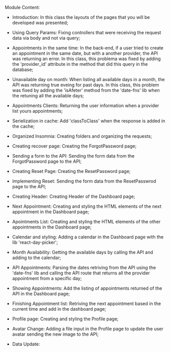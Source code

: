 Module Content:

- Introduction: In this class the layouts of the pages that you will be developed was presented;

- Using Query Params: Fixing controllers that were receiving the request data via body and not via query;

- Appointments in the same time: In the back-end, if a user tried to create an appointment in the same date, but with a another provider, the API was returning an error. In this class, this problema was fixed by adding the 'provider_id' attribute in the method that did this query in the database;

- Unavailable day on month: When listing all available days in a month, the API was returning true eveing for past days. In this class, this problem was fixed by adding the 'isAfeter' method from the 'date-fns' lib when the retuning all the available days;

- Appointments Clients: Returning the user information when a provider list yours appointments;

- Serielization in cache: Add 'classToClass' when the response is added in the cache;

- Organized Insomnia: Creating folders and organizing the requests;

- Creating recover page: Creating the ForgotPassword page;

- Sending a form to the API: Sending the form data from the ForgotPassword page to the API;

- Creating Reset Page: Creating the ResetPassword page;

- Implementing Reset: Sending the form data from the ResetPasswrod page to the API;

- Creating Header: Creating Header of the Dashboard page;

- Next Appointment: Creating and styling the HTML elements of the next appointment in the Dashboard page;

- Apointments List: Creating and styling the HTML elements of the other appointments in the Dashboard page;

- Calendar and styling: Adding a calendar in the Dashboard page with the lib 'react-day-picker';

- Month Availability: Getting the available days by calling the API and adding to the calendar;

- API Appointments: Parsing the dates retriving from the API using the 'date-fns' lib and calling the API route that returns all the provider appointment from a specific day;

- Showing Appointments: Add the listing of appointments returned of the API in the Dashboard page;

- Finishing Appointment list: Retriving the next appointment based in the current time and add in the dashboard page;

- Profile page: Creating and styling the Profile page;

- Avatar Change: Adding a file input in the Profile page to update the user avatar sending the new image to the API;

- Data Update:
